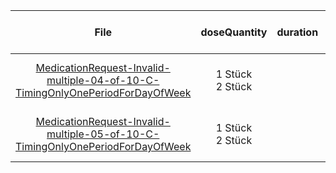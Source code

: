 | File | doseQuantity | duration | durationUnit | frequency | period | periodUnit | Day<br>of<br>Week | Time<br>Of<br>Day | when | bounds[x] |
| :---: | :---: | :---: | :---: | :---: | :---: | :---: | :---: | :---: | :---: | :---: |
| [MedicationRequest-Invalid-multiple-04-of-10-C-TimingOnlyOnePeriodForDayOfWeek](./MedicationRequest-Invalid-multiple-04-of-10-C-TimingOnlyOnePeriodForDayOfWeek.html) | 1 Stück<br>2 Stück |  |  | 2<br>1 | 1 | d | mon, fri<br>mon, sat |  | MORN, EVE<br>MORN |  |
| [MedicationRequest-Invalid-multiple-05-of-10-C-TimingOnlyOnePeriodForDayOfWeek](./MedicationRequest-Invalid-multiple-05-of-10-C-TimingOnlyOnePeriodForDayOfWeek.html) | 1 Stück<br>2 Stück |  |  | 2<br>1 | 1 | d | mon, fri<br>mon, sat | 08:00:00, 12:00:00<br>08:00:00 |  |  |
